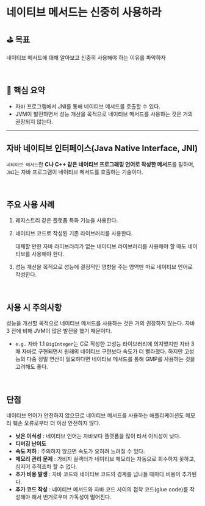 # 네이티브 메서드는 신중히 사용하라

## ⛳️ 목표

네이티브 메서드에 대해 알아보고 신중히 사용해야 하는 이유를 파악하자

<br>

## 📄 핵심 요약

- 자바 프로그램에서 JNI를 통해 네이티브 메서드를 호출할 수 있다.
- JVM이 발전하면서 성능 개선을 목적으로 네이티브 메서드를 사용하는 것은 거의 권장되지 않는다.

---

## 자바 네이티브 인터페이스(Java Native Interface, JNI)

`네티이브 메서드`란 **C나 C++ 같은 네이티브 프로그래밍 언어로 작성한 메서드**를 말하며, `JNI`는 자바 프로그램이 네이티브 메서드를 호출하는 기술이다.

<br>

## 주요 사용 사례

1. 레지스트리 같은 플랫폼 특화 기능을 사용한다.
2. 네이티브 코드로 작성된 기존 라이브러리를 사용한다.

   대체할 만한 자바 라이브러리가 없는 네이티브 라이브러리를 사용해야 할 때도 네이티브를 사용해야 한다.

3. 성능 개선을 목적으로 성능에 결정적인 영향을 주는 영역만 따로 네이티브 언어로 작성한다.

<br>

## 사용 시 주의사항

성능을 개선할 목적으로 네이티브 메서드를 사용하는 것은 거의 권장하지 않는다. 자바 3 전에 비해 JVM이 많은 발전을 했기 때문이다.

- `e.g.` 자바 1.1 `BigInteger`는 C로 작성한 고성능 라이브러리에 의지했지만 자바 3 때 자바로 구현되면서 원래의 네이티브 구현보다 속도가 더 빨라졌다. 하지만 고성능의 다중 정밀 연산이 필요하다면 네이티브 메서드를 통해 GMP를 사용하는 것을 고려해도 좋다.

<br>

## 단점

네이티브 언어가 안전하지 않으므로 네이티브 메서드를 사용하는 애플리케이션도 메모리 훼손 오류로부터 더 이상 안전하지 않다.

- **낮은 이식성** : 네이티브 언어는 자바보다 플랫폼을 많이 타서 이식성이 낮다.
- **디버깅 난이도**
- **속도 저하** : 주의하지 않으면 속도가 오히려 느려질 수 있다.
- **메모리 관리** **문제** : 가비지 컬렉터가 네이티브 메모리는 자동으로 회수하지 못하고, 심지어 추적조차 할 수 없다.
- **추가 비용 발생** : 자바 코드와 네이티브 코드의 경계를 넘나들 때마다 비용이 추가된다.
- **추가 코드 작성** : 네이티브 메서드와 자바 코드 사이의 접착 코드(glue code)를 작성해야 해서 번거로우며 가독성이 떨어진다.